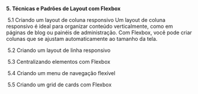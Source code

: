 **5. Técnicas e Padrões de Layout com Flexbox**

​	5.1 Criando um layout de coluna responsivo
            Um layout de coluna responsivo é ideal para organizar conteúdo verticalmente, como em páginas de blog ou painéis de administração. Com Flexbox, você pode criar colunas que se ajustam             automaticamente ao tamanho da tela.

​	5.2 Criando um layout de linha responsivo



​	5.3 Centralizando elementos com Flexbox



​	5.4 Criando um menu de navegação flexível



​	5.5 Criando um grid de cards com Flexbox

